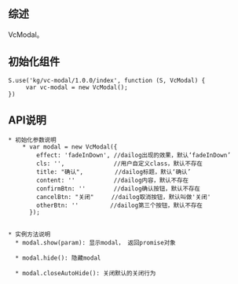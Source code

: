 ## 综述

VcModal。

## 初始化组件
		
    S.use('kg/vc-modal/1.0.0/index', function (S, VcModal) {
         var vc-modal = new VcModal();
    })

## API说明
    * 初始化参数说明
        * var modal = new VcModal({
            effect: 'fadeInDown', //dailog出现的效果，默认‘fadeInDown’
            cls: '',              //用户自定义class，默认不存在
            title: "确认",         //dailog标题，默认‘确认’
            content: ''           //dailog内容，默认不存在
            confirmBtn: ''        //dailog确认按钮，默认不存在
            cancelBtn: "关闭"     //dailog取消按钮，默认叫做'关闭'
            otherBtn: ''         //dailog第三个按钮，默认不存在
          });
    
    
    * 实例方法说明
      * modal.show(param): 显示modal， 返回promise对象
    
      * modal.hide(): 隐藏modal
    
      * modal.closeAutoHide(): 关闭默认的关闭行为
